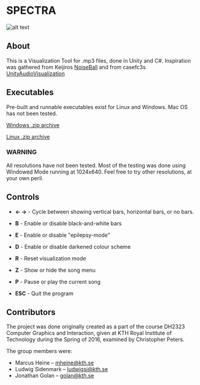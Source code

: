 # SPECTRA

![alt text](http://i.imgur.com/V2FPcuj.png "Spectra Screenshot - Horizontal bars with black-and-white mode on")

## About
This is a Visualization Tool for .mp3 files, done in Unity and C#. Inspiration was gathered from Keijiros [NoiseBall](https://github.com/keijiro/NoiseBall/blob/master/README.md) and from casefc3s [UnityAudioVisualization](https://github.com/casefc3s/Unity-AudioVisualization-)

## Executables

Pre-built and runnable executables exist for Linux and Windows. Mac OS has not been tested.

[Windows .zip archive](https://mheine.se/spectra/windows/spectra-windows.zip)

[Linux .zip archive](https://mheine.se/spectra/linux/spectra-linux.zip)

### **WARNING**
All resolutions have not been tested. Most of the testing was done using Windowed Mode running at 1024x640. Feel free to try other resolutions, at your own peril.

## Controls
*  **← →** - Cycle between showing vertical bars, horizontal bars, or no bars.

* **B** - Enable or disable black-and-white bars
* **E** - Enable or disable "epilepsy-mode"
* **D** - Enable or disable darkened colour scheme
* **R** - Reset visualization mode

* **Z** - Show or hide the song menu
* **P** - Pause or play the current song

* **ESC** - Quit the program

## Contributors
The project was done originally created as a part of the course DH2323 Computer Graphics and Interaction, given at KTH Royal Institute of Technology during the Spring of 2016, examined by Christopher Peters.

The group members were:
* Marcus Heine – mheine@kth.se
* Ludwig Sidenmark – ludwigsi@kth.se
* Jonathan Golan – golan@kth.se
